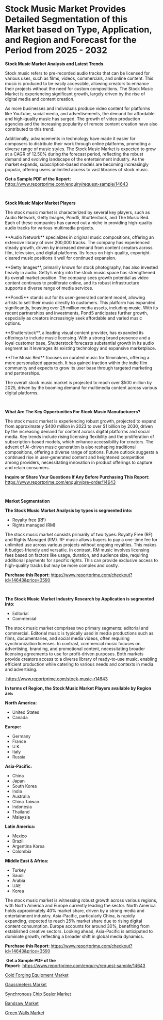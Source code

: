 <p><h1>Stock Music Market Provides Detailed Segmentation of this Market based on Type, Application, and Region and Forecast for the Period from 2025 - 2032</h1></p><p><strong>Stock Music Market Analysis and Latest Trends</strong></p>
<p><p>Stock music refers to pre-recorded audio tracks that can be licensed for various uses, such as films, videos, commercials, and online content. This music is produced to be easily accessible, allowing creators to enhance their projects without the need for custom compositions. The Stock Music Market is experiencing significant growth, largely driven by the rise of digital media and content creation. </p><p>As more businesses and individuals produce video content for platforms like YouTube, social media, and advertisements, the demand for affordable and high-quality music has surged. The growth of video production agencies and the increasing popularity of remote content creation have also contributed to this trend. </p><p>Additionally, advancements in technology have made it easier for composers to distribute their work through online platforms, promoting a diverse range of music styles. The Stock Music Market is expected to grow at a CAGR of 12.50% during the forecast period, reflecting the robust demand and evolving landscape of the entertainment industry. As the market expands, subscription-based models are becoming increasingly popular, offering users unlimited access to vast libraries of stock music.</p></p>
<p><strong>Get a Sample PDF of the Report:&nbsp;</strong> <a href="https://www.reportprime.com/enquiry/request-sample/14643?utm_campaign=3005&utm_medium=2&utm_source=Github&utm_content=ia&utm_term=20032025&utm_id=stock-music">https://www.reportprime.com/enquiry/request-sample/14643</a></p>
<p>&nbsp;</p>
<p><strong>Stock Music Major Market Players</strong></p>
<p><p>The stock music market is characterized by several key players, such as Audio Network, Getty Images, Pond5, Shutterstock, and The Music Bed. Each of these companies has carved out a niche in providing high-quality audio tracks for various multimedia projects.</p><p>**Audio Network** specializes in original music compositions, offering an extensive library of over 200,000 tracks. The company has experienced steady growth, driven by increased demand from content creators across film, television, and digital platforms. Its focus on high-quality, copyright-cleared music positions it well for continued expansion.</p><p>**Getty Images**, primarily known for stock photography, has also invested heavily in audio. Getty’s entry into the stock music space has strengthened its overall market position. The company sees growth potential as video content continues to proliferate online, and its robust infrastructure supports a diverse range of media services.</p><p>**Pond5** stands out for its user-generated content model, allowing artists to sell their music directly to customers. This platform has expanded significantly, boasting over 25 million media assets, including music. With its recent partnerships and investments, Pond5 anticipates further growth, especially as creators increasingly seek affordable and varied music options.</p><p>**Shutterstock**, a leading visual content provider, has expanded its offerings to include music licensing. With a strong brand presence and a loyal customer base, Shutterstock forecasts substantial growth in its audio segment as it leverages its existing technology and expansive marketplace.</p><p>**The Music Bed** focuses on curated music for filmmakers, offering a more personalized approach. It has gained traction within the indie film community and expects to grow its user base through targeted marketing and partnerships.</p><p>The overall stock music market is projected to reach over $500 million by 2025, driven by the booming demand for multimedia content across various digital platforms.</p></p>
<p>&nbsp;</p>
<p><strong>What Are The Key Opportunities For Stock Music Manufacturers?</strong></p>
<p><p>The stock music market is experiencing robust growth, projected to expand from approximately $400 million in 2023 to over $1 billion by 2030, driven by the increasing demand for content across digital platforms and social media. Key trends include rising licensing flexibility and the proliferation of subscription-based models, which enhance accessibility for creators. The advent of AI-driven music generation is also reshaping traditional compositions, offering a diverse range of options. Future outlook suggests a continued rise in user-generated content and heightened competition among providers, necessitating innovation in product offerings to capture and retain consumers.</p></p>
<p><strong>Inquire or Share Your Questions If Any Before Purchasing This Report:</strong> <a href="https://www.reportprime.com/enquiry/pre-order/14643?utm_campaign=3005&utm_medium=2&utm_source=Github&utm_content=ia&utm_term=20032025&utm_id=stock-music">https://www.reportprime.com/enquiry/pre-order/14643</a></p>
<p>&nbsp;</p>
<p><strong>Market Segmentation</strong></p>
<p><strong>The Stock Music Market Analysis by types is segmented into:</strong></p>
<p><ul><li>Royalty free (RF)</li><li>Rights managed (RM)</li></ul></p>
<p><p>The stock music market consists primarily of two types: Royalty Free (RF) and Rights Managed (RM). RF music allows buyers to pay a one-time fee for unlimited use across various projects without ongoing royalties. This makes it budget-friendly and versatile. In contrast, RM music involves licensing fees based on factors like usage, duration, and audience size, requiring additional payments for specific rights. This can provide exclusive access to high-quality tracks but may be more complex and costly.</p></p>
<p><strong>Purchase this Report:&nbsp;</strong><a href="https://www.reportprime.com/checkout?id=14643&price=3590&utm_campaign=3005&utm_medium=2&utm_source=Github&utm_content=ia&utm_term=20032025&utm_id=stock-music">https://www.reportprime.com/checkout?id=14643&price=3590</a></p>
<p>&nbsp;</p>
<p><strong>The Stock Music Market Industry Research by Application is segmented into:</strong></p>
<p><ul><li>Editorial</li><li>Commercial</li></ul></p>
<p><p>The stock music market comprises two primary segments: editorial and commercial. Editorial music is typically used in media productions such as films, documentaries, and social media videos, often requiring synchronization licenses. In contrast, commercial music focuses on advertising, branding, and promotional content, necessitating broader licensing agreements to use for profit-driven purposes. Both markets provide creators access to a diverse library of ready-to-use music, enabling efficient production while catering to various needs and contexts in media and advertising.</p></p>
<p><a href="https://www.reportprime.com/stock-music-r14643?utm_campaign=3005&utm_medium=2&utm_source=Github&utm_content=ia&utm_term=20032025&utm_id=stock-music">&nbsp;https://www.reportprime.com/stock-music-r14643</a></p>
<p><strong>In terms of Region, the Stock Music Market Players available by Region are:</strong></p>
<p>
    <p> <strong> North America: </strong>
        <ul>
            <li>United States</li>
            <li>Canada</li>
        </ul>
        </p> 
    <p> <strong> Europe: </strong>
        <ul>
            <li>Germany</li>
            <li>France</li>
            <li>U.K.</li>
            <li>Italy</li>
            <li>Russia</li>
        </ul>
        </p> 
    <p> <strong> Asia-Pacific: </strong>
        <ul>
            <li>China</li>
            <li>Japan</li>
            <li>South Korea</li>
            <li>India</li>
            <li>Australia</li>
            <li>China Taiwan</li>
            <li>Indonesia</li>
            <li>Thailand</li>
            <li>Malaysia</li>
        </ul>
        </p> 
    <p> <strong> Latin America: </strong>
        <ul>
            <li>Mexico</li>
            <li>Brazil</li>
            <li>Argentina Korea</li>
            <li>Colombia</li>
        </ul>
        </p> 
    <p> <strong> Middle East & Africa: </strong>
        <ul>
            <li>Turkey</li>
            <li>Saudi</li>
            <li>Arabia</li>
            <li>UAE</li>
            <li>Korea</li>
        </ul>
    </p>
    </p>
<p><p>The stock music market is witnessing robust growth across various regions, with North America and Europe currently leading the sector. North America holds approximately 40% market share, driven by a strong media and entertainment industry. Asia-Pacific, particularly China, is rapidly expanding, expected to reach 25% market share due to rising digital content consumption. Europe accounts for around 30%, benefiting from established creative sectors. Looking ahead, Asia-Pacific is anticipated to dominate growth, reflecting a broader shift in global media dynamics.</p></p>
<p><strong>Purchase this Report: </strong><a href="https://www.reportprime.com/checkout?id=14643&price=3590&utm_campaign=3005&utm_medium=2&utm_source=Github&utm_content=ia&utm_term=20032025&utm_id=stock-music">https://www.reportprime.com/checkout?id=14643&price=3590</a></p>
<p>&nbsp;<strong>Get a Sample PDF of the Report:&nbsp;&nbsp;</strong><a href="https://www.reportprime.com/enquiry/request-sample/14643?utm_campaign=3005&utm_medium=2&utm_source=Github&utm_content=ia&utm_term=20032025&utm_id=stock-music">https://www.reportprime.com/enquiry/request-sample/14643</a></p>
<p><strong></strong></p>
<p><p><a href="https://www.linkedin.com/pulse/analyzing-cold-forging-equipment-market-2025-2032-ffugc?utm_campaign=3005&utm_medium=2&utm_source=Github&utm_content=ia&utm_term=20032025&utm_id=stock-music">Cold Forging Equipment Market</a></p><p><a href="https://www.linkedin.com/pulse/gaussmeters-market-outlook-share-analysis-growth-trends-z6crc?utm_campaign=3005&utm_medium=2&utm_source=Github&utm_content=ia&utm_term=20032025&utm_id=stock-music">Gaussmeters Market</a></p><p><a href="https://www.linkedin.com/pulse/global-synchronous-chip-sealer-market-size-andtrends-affecting-hktuc?utm_campaign=3005&utm_medium=2&utm_source=Github&utm_content=ia&utm_term=20032025&utm_id=stock-music">Synchronous Chip Sealer Market</a></p><p><a href="https://www.linkedin.com/pulse/bandsaw-market-report-creating-business-strategies-qulrc?utm_campaign=3005&utm_medium=2&utm_source=Github&utm_content=ia&utm_term=20032025&utm_id=stock-music">Bandsaw Market</a></p><p><a href="https://github.com/haaszgettre6/Market-Research-Report-List-1/blob/main/green-walls-market.md?utm_campaign=3005&utm_medium=2&utm_source=Github&utm_content=ia&utm_term=20032025&utm_id=stock-music">Green Walls Market</a></p></p>